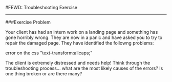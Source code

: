 #FEWD: Troubleshooting Exercise


---


###Exercise Problem 

Your client has had an intern work on a landing page and something has gone horribly wrong.  They are now in a panic 
and have asked you to try to repair the damaged page.  They have identified the followng problems:

<!-- --The images are all broken  -->
<!-- --All the styles seem to be missing -->
<!-- --When the user clicks on the + icon in each entry, the entry should expand.  It doesn't do anything -->
<!-- --When a horse type is selected, it should filter the display so that only that type of horse is shown (draft, light, pony, etc) -->
<!-- --The title "Directory of Horse Breeds" should be all upper case --> error on the css "text-transform:allcaps;"
<!-- --The images all have the same alt text. They should have the correct text -->
<!-- --It seems like the toggle shows a broken image sometimes -->

The client is extremely distressed and needs help! Think through the troubleshooting process... what are the most likely causes of the errors?  Is one thing broken or are there many?